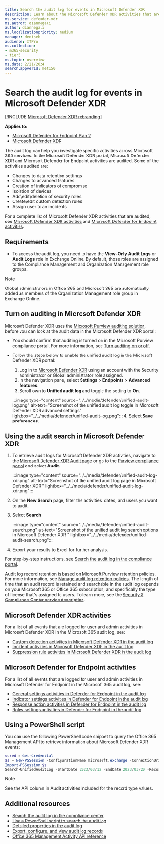 ```yaml
---
title: Search the audit log for events in Microsoft Defender XDR
description: Learn about the Microsoft Defender XDR activities that are logged in the Microsoft 365 audit log.
ms.service: defender-xdr
ms.author: diannegali
author: diannegali
ms.localizationpriority: medium
manager: deniseb
audience: ITPro
ms.collection: 
- m365-security
- tier3
ms.topic: overview
ms.date: 2/21/2024
search.appverid: met150
---
```


# Search the audit log for events in Microsoft Defender XDR

[!INCLUDE [Microsoft Defender XDR rebranding](../../includes/microsoft-defender.md)]

**Applies to:**

- [Microsoft Defender for Endpoint Plan 2](https://go.microsoft.com/fwlink/?linkid=2154037)
- [Microsoft Defender XDR](https://go.microsoft.com/fwlink/?linkid=2118804)

The audit log can help you investigate specific activities across Microsoft 365 services. In the Microsoft Defender XDR portal, Microsoft Defender XDR and Microsoft Defender for Endpoint activities are audited. Some of the activities audited are:

- Changes to data retention settings
- Changes to advanced features
- Creation of indicators of compromise
- Isolation of devices
- Add\edit\deletion of security roles
- Create\edit custom detection rules
- Assign user to an incidents

For a complete list of Microsoft Defender XDR activities that are audited, see [Microsoft Defender XDR activities](#microsoft-defender-xdr-activities) and [Microsoft Defender for Endpoint activities](#microsoft-defender-for-endpoint-activities).

## Requirements

- To access the audit log, you need to have the **View-Only Audit Logs** or **Audit Logs** role in Exchange Online. By default, those roles are assigned to the Compliance Management and Organization Management role groups.

>[!Note]
> Global administrators in Office 365 and Microsoft 365 are automatically added as members of the Organization Management role group in Exchange Online.

## Turn on auditing in Microsoft Defender XDR

Microsoft Defender XDR uses the [Microsoft Purview auditing solution](/purview/audit-solutions-overview), before you can look at the audit data in the Microsoft Defender XDR portal:

- You should confirm that auditing is turned on in the Microsoft Purview compliance portal. For more information, see [Turn auditing on or off](/purview/audit-log-enable-disable).

- Follow the steps below to enable the unified audit log in the Microsoft Defender XDR portal:
    1. Log in to [Microsoft Defender XDR](https://security.microsoft.com/homepage) using an account with the Security administrator or Global administrator role assigned.
    2. In the navigation pane, select **Settings** \> **Endpoints** \> **Advanced features**.
    3. Scroll own to **Unified audit log** and toggle the setting to **On**.

   :::image type="content" source="../../media/defender/unified-audit-log.png" alt-text="Screenshot of the unified audit log toggle in Microsoft Defender XDR advanced settings" lightbox="../../media/defender/unified-audit-log.png":::
    4. Select **Save preferences**.

## Using the audit search in Microsoft Defender XDR

1. To retrieve audit logs for Microsoft Defender XDR activities, navigate to the [Microsoft Defender XDR Audit page](https://security.microsoft.com/auditlogsearch) or go to the [Purview compliance portal](https://compliance.microsoft.com) and select **Audit**.

   :::image type="content" source="../../media/defender/unified-audit-log-xdr.png" alt-text="Screenshot of the unified audit log page in Microsoft Defender XDR " lightbox="../../media/defender/unified-audit-log-xdr.png":::

2. On the **New Search** page, filter the activities, dates, and users you want to audit.
3. Select **Search**

   :::image type="content" source="../../media/defender/unified-audit-search.png" alt-text="Screenshot of the unified audit log search options in Microsoft Defender XDR " lightbox="../../media/defender/unified-audit-search.png":::

4. Export your results to Excel for further analysis.

For step-by-step instructions, see [Search the audit log in the compliance portal](/purview/audit-new-search).

Audit log record retention is based on Microsoft Purview retention policies. For more information, see [Manage audit log retention policies](/purview/audit-log-retention-policies). The length of time that an audit record is retained and searchable in the audit log depends on your Microsoft 365 or Office 365 subscription, and specifically the type of license that's assigned to users. To learn more, see the [Security & Compliance Center service description](/office365/servicedescriptions/office-365-platform-service-description/office-365-securitycompliance-center).


## Microsoft Defender XDR activities

For a list of all events that are logged for user and admin activities in Microsoft Defender XDR in the Microsoft 365 audit log, see:

- [Custom detection activities in Microsoft Defender XDR in the audit log](/purview/audit-log-activities#microsoft-defender-xdr-custom-detection-activities)
- [Incident activities in Microsoft Defender XDR in the audit log](/purview/audit-log-activities#microsoft-defender-xdr-custom-detection-activities)
- [Suppression rule activities in Microsoft Defender XDR in the audit log](/purview/audit-log-activities#microsoft-defender-xdr-suppression-rule-activities)

## Microsoft Defender for Endpoint activities

For a list of all events that are logged for user and admin activities in Microsoft Defender for Endpoint in the Microsoft 365 audit log, see:

- [General settings activities in Defender for Endpoint in the audit log](/purview/audit-log-activities#microsoft-defender-for-endpoint-general-settings-activities)
- [Indicator settings activities in Defender for Endpoint in the audit log](/purview/audit-log-activities#microsoft-defender-for-endpoint-indicator-settings-activities)
- [Response action activities in Defender for Endpoint in the audit log](/purview/audit-log-activities#microsoft-defender-for-endpoint-reponse-actions-activities)
- [Roles settings activities in Defender for Endpoint in the audit log](/purview/audit-log-activities#microsoft-defender-for-endpoint-roles-settings-activities)

## Using a PowerShell script

You can use the following PowerShell code snippet to query the Office 365 Management API to retrieve information about Microsoft Defender XDR events:

```PowerShell
$cred = Get-Credential
$s = New-PSSession -ConfigurationName microsoft.exchange -ConnectionUri https://outlook.office365.com/powershell-liveid/ -Credential $cred -Authentication Basic -AllowRedirection 
Import-PSSession $s
Search-UnifiedAuditLog -StartDate 2023/03/12 -EndDate 2023/03/20 -RecordType <ID>
```

>[!Note]
> See the API column in Audit activities included for the record type values.

## Additional resources

- [Search the audit log in the compliance center](/purview/audit-new-search)
- [Use a PowerShell script to search the audit log](/purview/audit-log-search-script)
- [Detailed properties in the audit log](/purview/audit-log-detailed-properties)
- [Export, configure, and view audit log records](/purview/audit-log-export-records)
- [Office 365 Management Activity API reference](/office/office-365-management-api/office-365-management-activity-api-reference)
